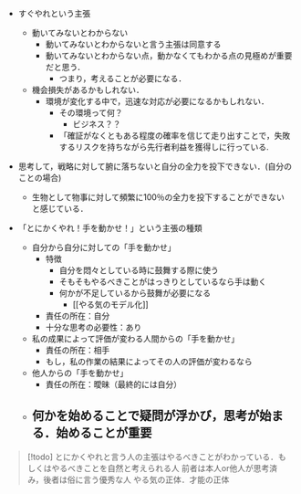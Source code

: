 - すぐやれという主張
	- 動いてみないとわからない
		- 動いてみないとわからないと言う主張は同意する
		- 動いてみないとわからない点，動かなくてもわかる点の見極めが重要だと思う．
			- つまり，考えることが必要になる．
	- 機会損失があるかもしれない．
		- 環境が変化する中で，迅速な対応が必要になるかもしれない．
			- その環境って何？
				- ビジネス？？
			- 「確証がなくともある程度の確率を信じて走り出すことで，失敗するリスクを持ちながら先行者利益を獲得しに行っている.

- 思考して，戦略に対して腑に落ちないと自分の全力を投下できない．(自分のことの場合)
	- 生物として物事に対して頻繁に100％の全力を投下することができないと感じている．

- 「とにかくやれ！手を動かせ！」という主張の種類
	- 自分から自分に対しての「手を動かせ」
		- 特徴
			- 自分を悶々としている時に鼓舞する際に使う
			- そもそもやるべきことがはっきりとしているなら手は動く
			- 何かが不足しているから鼓舞が必要になる
				- [[やる気のモデル化]]
		- 責任の所在：自分 
		- 十分な思考の必要性：あり
	- 私の成果によって評価が変わる人間からの「手を動かせ」
		- 責任の所在：相手
		- もし，私の作業の結果によってその人の評価が変わるなら
	- 他人からの「手を動かせ」
		- 責任の所在：曖昧（最終的には自分）
	- **何かを始めることで疑問が浮かび，思考が始まる．始めることが重要**
		- 

> [!todo]
> とにかくやれと言う人の主張はやるべきことがわかっている．もしくはやるべきことを自然と考えられる人
> 前者は本人or他人が思考済み，後者は俗に言う優秀な人
> やる気の正体．才能の正体